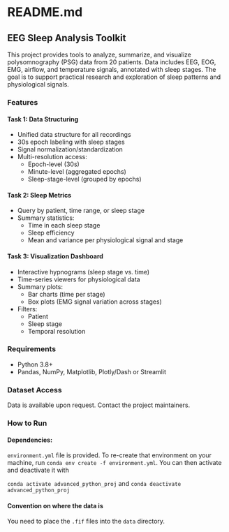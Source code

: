 # README.md

## EEG Sleep Analysis Toolkit

This project provides tools to analyze, summarize, and visualize polysomnography (PSG) data from 20 patients. Data includes EEG, EOG, EMG, airflow, and temperature signals, annotated with sleep stages. The goal is to support practical research and exploration of sleep patterns and physiological signals.

### Features

#### Task 1: Data Structuring
- Unified data structure for all recordings
- 30s epoch labeling with sleep stages
- Signal normalization/standardization
- Multi-resolution access:
  - Epoch-level (30s)
  - Minute-level (aggregated epochs)
  - Sleep-stage-level (grouped by epochs)

#### Task 2: Sleep Metrics
- Query by patient, time range, or sleep stage
- Summary statistics:
  - Time in each sleep stage
  - Sleep efficiency
  - Mean and variance per physiological signal and stage

#### Task 3: Visualization Dashboard
- Interactive hypnograms (sleep stage vs. time)
- Time-series viewers for physiological data
- Summary plots:
  - Bar charts (time per stage)
  - Box plots (EMG signal variation across stages)
- Filters:
  - Patient
  - Sleep stage
  - Temporal resolution

### Requirements
- Python 3.8+
- Pandas, NumPy, Matplotlib, Plotly/Dash or Streamlit

### Dataset Access
Data is available upon request. Contact the project maintainers.

### How to Run
#### Dependencies:
`environment.yml` file is provided. 
To re-create that environment on your machine, run
`conda env create -f environment.yml`.
You can then activate and deactivate it with

`conda activate advanced_python_proj` and
`conda deactivate advanced_python_proj`

#### Convention on where the data is
You need to place the `.fif` files into the `data` directory.

